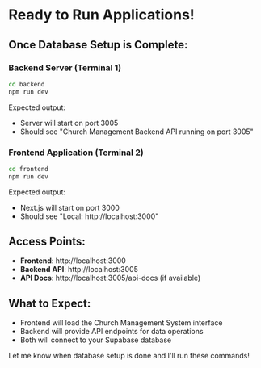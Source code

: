 # Ready to Run Applications!

## Once Database Setup is Complete:

### Backend Server (Terminal 1)
```bash
cd backend
npm run dev
```
Expected output:
- Server will start on port 3005
- Should see "Church Management Backend API running on port 3005"

### Frontend Application (Terminal 2)  
```bash
cd frontend
npm run dev
```
Expected output:
- Next.js will start on port 3000
- Should see "Local: http://localhost:3000"

## Access Points:
- **Frontend**: http://localhost:3000
- **Backend API**: http://localhost:3005
- **API Docs**: http://localhost:3005/api-docs (if available)

## What to Expect:
- Frontend will load the Church Management System interface
- Backend will provide API endpoints for data operations
- Both will connect to your Supabase database

Let me know when database setup is done and I'll run these commands!
